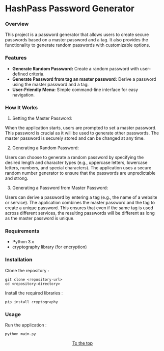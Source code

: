 # HashPass Password Generator
<a id="readme-top"></a>
### Overview
This project is a password generator that allows users to create secure passwords based on a master password and a tag. It also provides the functionality to generate random passwords with customizable options.

### Features
- **Generate Random Password:** Create a random password with user-defined criteria.
- **Generate Password from tag an master password:** Derive a password using the master password and a tag.
- **User-Friendly Menu:** Simple command-line interface for easy navigation.

### How It Works
1. Setting the Master Password:

When the application starts, users are prompted to set a master password. This password is crucial as it will be used to generate other passwords.
The master password is securely stored and can be changed at any time.

2. Generating a Random Password:

Users can choose to generate a random password by specifying the desired length and character types (e.g., uppercase letters, lowercase letters, numbers, and special characters).
The application uses a secure random number generator to ensure that the passwords are unpredictable and strong.

3. Generating a Password from Master Password:

Users can derive a password by entering a tag (e.g., the name of a website or service). The application combines the master password and the tag to create a unique password.
This ensures that even if the same tag is used across different services, the resulting passwords will be different as long as the master password is unique.

### Requirements
- Python 3.x
- cryptography library (for encryption)

### Installation

Clone the repository :
```
git clone <repository-url>
cd <repository-directory>
```
Install the required libraries :
```
pip install cryptography
```
### Usage
Run the application :
```
python main.py
```

<p align="middle"><a href="#readme-top">To the top</a></p>
